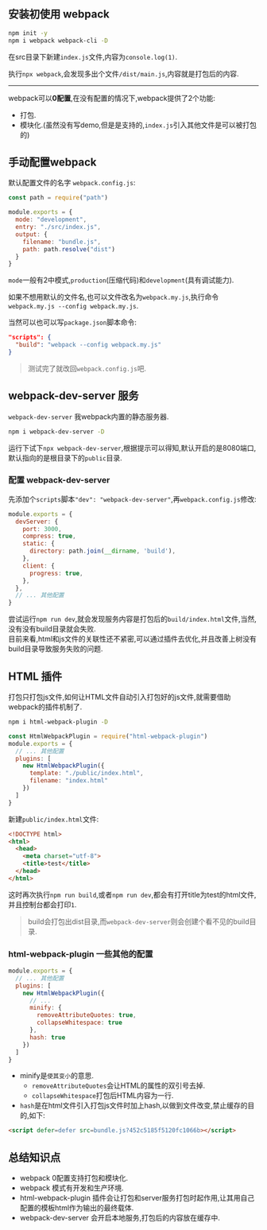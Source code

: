 ## 安装初使用 webpack

```sh
npm init -y
npm i webpack webpack-cli -D
```

在src目录下新建`index.js`文件,内容为`console.log(1)`.

执行`npx webpack`,会发现多出个文件`/dist/main.js`,内容就是打包后的内容.

---

webpack可以**0配置**,在没有配置的情况下,webpack提供了2个功能:
* 打包.  
* 模块化.(虽然没有写demo,但是是支持的,`index.js`引入其他文件是可以被打包的)

## 手动配置webpack
默认配置文件的名字 `webpack.config.js`:
```js
const path = require("path")

module.exports = {
  mode: "development",
  entry: "./src/index.js",
  output: {
    filename: "bundle.js",
    path: path.resolve("dist")
  }
}
```
`mode`一般有2中模式,`production`(压缩代码)和`development`(具有调试能力).

如果不想用默认的文件名,也可以文件改名为`webpack.my.js`,执行命令`webpack.my.js --config webpack.my.js`.

当然可以也可以写`package.json`脚本命令:
```json
"scripts": {
  "build": "webpack --config webpack.my.js"
}
```
> 测试完了就改回`webpack.config.js`吧.
## webpack-dev-server 服务
`webpack-dev-server` 我webpack内置的静态服务器.
```sh
npm i webpack-dev-server -D
```
运行下试下`npx webpack-dev-server`,根据提示可以得知,默认开启的是8080端口,默认指向的是根目录下的`public`目录.

### 配置 webpack-dev-server

先添加个`scripts`脚本`"dev": "webpack-dev-server"`,再`webpack.config.js`修改:
```js
module.exports = {
  devServer: {
    port: 3000,
    compress: true,
    static: {
      directory: path.join(__dirname, 'build'),
    },
    client: {
      progress: true,
    },
  },
  // ... 其他配置
}
```
尝试运行`npm run dev`,就会发现服务内容是打包后的`build/index.html`文件,当然,没有没有build目录就会失败.  
目前来看,html和js文件的关联性还不紧密,可以通过插件去优化,并且改善上树没有build目录导致服务失败的问题.

## HTML 插件
打包只打包js文件,如何让HTML文件自动引入打包好的js文件,就需要借助webpack的插件机制了.
```sh
npm i html-webpack-plugin -D
```
```js
const HtmlWebpackPlugin = require("html-webpack-plugin")
module.exports = {
  // ... 其他配置
  plugins: [
    new HtmlWebpackPlugin({ 
      template: "./public/index.html",
      filename: "index.html"
    })
  ]
}
```
新建`public/index.html`文件:
```html
<!DOCTYPE html>
<html>
  <head>
    <meta charset="utf-8">
    <title>test</title>
  </head>
</html>
```
这时再次执行`npm run build`,或者`npm run dev`,都会有打开title为test的html文件,并且控制台都会打印`1`.

> build会打包出dist目录,而`webpack-dev-server`则会创建个看不见的build目录.

### html-webpack-plugin 一些其他的配置
```js
module.exports = {
  // ... 其他配置
  plugins: [
    new HtmlWebpackPlugin({ 
      // ...
      minify: {
        removeAttributeQuotes: true,
        collapseWhitespace: true
      },
      hash: true
    })
  ]
}
```
* minify是`使其变小`的意思.
  * `removeAttributeQuotes`会让HTML的属性的双引号去掉.
  * `collapseWhitespace`打包后HTML内容为一行.
* `hash`是在html文件引入打包js文件时加上hash,以做到文件改变,禁止缓存的目的,如下:
```html
<script defer=defer src=bundle.js?452c5185f5120fc1066b></script>
```

## 总结知识点

* webpack 0配置支持打包和模块化.
* webpack 模式有开发和生产环境.
* html-webpack-plugin 插件会让打包和server服务打包时起作用,让其用自己配置的模板html作为输出的最终载体.
* webpack-dev-server 会开启本地服务,打包后的内容放在缓存中.
